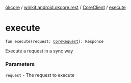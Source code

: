 [okcore](../../index.md) / [winkit.android.okcore.rest](../index.md) / [CoreClient](index.md) / [execute](./execute.md)

# execute

`fun execute(request: `[`CoreRequest`](../-core-rest/-core-request/index.md)`): Response`

Execute a request in a sync way

### Parameters

`request` - The request to execute
